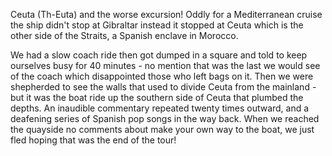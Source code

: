 Ceuta (Th-Euta) and the worse excursion! Oddly for a Mediterranean cruise the ship
didn't stop at Gibraltar instead it stopped at Ceuta which is the other side of the
Straits, a Spanish enclave in Morocco.

We had a slow coach ride then got dumped in a square and
told to keep ourselves busy for 40 minutes - no mention that was the last we would see
of the coach which disappointed those who left bags on it. Then we were shepherded to see
the walls that
used to divide Ceuta from the mainland - but it was the boat ride up the southern side of
Ceuta that plumbed the depths. An inaudible commentary repeated twenty times outward,
and a deafening
series of Spanish pop songs in the way back. When we reached the quayside no
comments about make your own way to
the boat, we just fled hoping that was the end of the tour!
